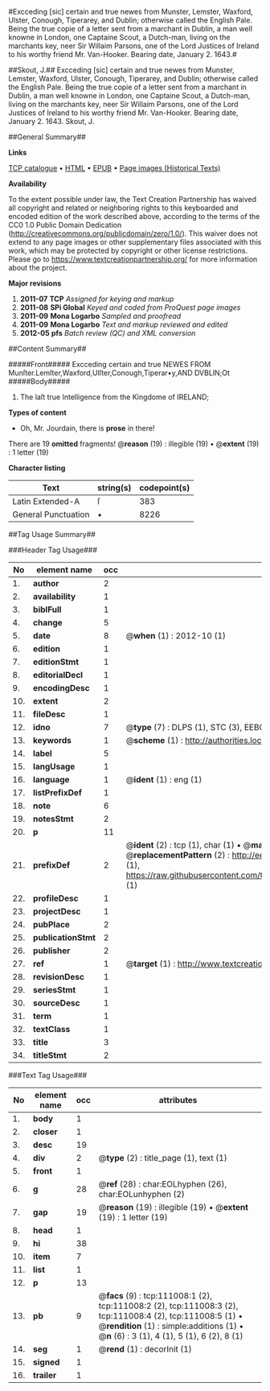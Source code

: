#Excceding [sic] certain and true newes from Munster, Lemster, Waxford, Ulster, Conough, Tiperarey, and Dublin; otherwise called the English Pale. Being the true copie of a letter sent from a marchant in Dublin, a man well knowne in London, one Captaine Scout, a Dutch-man, living on the marchants key, neer Sir Willaim Parsons, one of the Lord Justices of Ireland to his worthy friend Mr. Van-Hooker. Bearing date, January 2. 1643.#

##Skout, J.##
Excceding [sic] certain and true newes from Munster, Lemster, Waxford, Ulster, Conough, Tiperarey, and Dublin; otherwise called the English Pale. Being the true copie of a letter sent from a marchant in Dublin, a man well knowne in London, one Captaine Scout, a Dutch-man, living on the marchants key, neer Sir Willaim Parsons, one of the Lord Justices of Ireland to his worthy friend Mr. Van-Hooker. Bearing date, January 2. 1643.
Skout, J.

##General Summary##

**Links**

[TCP catalogue](http://www.ota.ox.ac.uk/tcp/)  • 
[HTML](http://tei.it.ox.ac.uk/tcp/Texts-HTML/free/A93/A93317.html)  • 
[EPUB](http://tei.it.ox.ac.uk/tcp/Texts-EPUB/free/A93/A93317.epub) • 
[Page images (Historical Texts)](https://historicaltexts.jisc.ac.uk/eebo-99858948e)

**Availability**

To the extent possible under law, the Text Creation Partnership has waived all copyright and related or neighboring rights to this keyboarded and encoded edition of the work described above, according to the terms of the CC0 1.0 Public Domain Dedication (http://creativecommons.org/publicdomain/zero/1.0/). This waiver does not extend to any page images or other supplementary files associated with this work, which may be protected by copyright or other license restrictions. Please go to https://www.textcreationpartnership.org/ for more information about the project.

**Major revisions**

1. __2011-07__ __TCP__ *Assigned for keying and markup*
1. __2011-08__ __SPi Global__ *Keyed and coded from ProQuest page images*
1. __2011-09__ __Mona Logarbo__ *Sampled and proofread*
1. __2011-09__ __Mona Logarbo__ *Text and markup reviewed and edited*
1. __2012-05__ __pfs__ *Batch review (QC) and XML conversion*

##Content Summary##

#####Front#####
Excceding certain and true NEWES FROM
Munſter.Lemſter,Waxford,Ulſter,Conough,Tiperar•y,AND DVBLIN;Ot
#####Body#####

1. The laſt true Intelligence from the Kingdome of IRELAND;

**Types of content**

  * Oh, Mr. Jourdain, there is **prose** in there!

There are 19 **omitted** fragments! 
 @__reason__ (19) : illegible (19)  •  @__extent__ (19) : 1 letter (19)

**Character listing**


|Text|string(s)|codepoint(s)|
|---|---|---|
|Latin Extended-A|ſ|383|
|General Punctuation|•|8226|

##Tag Usage Summary##

###Header Tag Usage###

|No|element name|occ|attributes|
|---|---|---|---|
|1.|__author__|2||
|2.|__availability__|1||
|3.|__biblFull__|1||
|4.|__change__|5||
|5.|__date__|8| @__when__ (1) : 2012-10 (1)|
|6.|__edition__|1||
|7.|__editionStmt__|1||
|8.|__editorialDecl__|1||
|9.|__encodingDesc__|1||
|10.|__extent__|2||
|11.|__fileDesc__|1||
|12.|__idno__|7| @__type__ (7) : DLPS (1), STC (3), EEBO-CITATION (1), PROQUEST (1), VID (1)|
|13.|__keywords__|1| @__scheme__ (1) : http://authorities.loc.gov/ (1)|
|14.|__label__|5||
|15.|__langUsage__|1||
|16.|__language__|1| @__ident__ (1) : eng (1)|
|17.|__listPrefixDef__|1||
|18.|__note__|6||
|19.|__notesStmt__|2||
|20.|__p__|11||
|21.|__prefixDef__|2| @__ident__ (2) : tcp (1), char (1)  •  @__matchPattern__ (2) : ([0-9\-]+):([0-9IVX]+) (1), (.+) (1)  •  @__replacementPattern__ (2) : http://eebo.chadwyck.com/downloadtiff?vid=$1&page=$2 (1), https://raw.githubusercontent.com/textcreationpartnership/Texts/master/tcpchars.xml#$1 (1)|
|22.|__profileDesc__|1||
|23.|__projectDesc__|1||
|24.|__pubPlace__|2||
|25.|__publicationStmt__|2||
|26.|__publisher__|2||
|27.|__ref__|1| @__target__ (1) : http://www.textcreationpartnership.org/docs/. (1)|
|28.|__revisionDesc__|1||
|29.|__seriesStmt__|1||
|30.|__sourceDesc__|1||
|31.|__term__|1||
|32.|__textClass__|1||
|33.|__title__|3||
|34.|__titleStmt__|2||


###Text Tag Usage###

|No|element name|occ|attributes|
|---|---|---|---|
|1.|__body__|1||
|2.|__closer__|1||
|3.|__desc__|19||
|4.|__div__|2| @__type__ (2) : title_page (1), text (1)|
|5.|__front__|1||
|6.|__g__|28| @__ref__ (28) : char:EOLhyphen (26), char:EOLunhyphen (2)|
|7.|__gap__|19| @__reason__ (19) : illegible (19)  •  @__extent__ (19) : 1 letter (19)|
|8.|__head__|1||
|9.|__hi__|38||
|10.|__item__|7||
|11.|__list__|1||
|12.|__p__|13||
|13.|__pb__|9| @__facs__ (9) : tcp:111008:1 (2), tcp:111008:2 (2), tcp:111008:3 (2), tcp:111008:4 (2), tcp:111008:5 (1)  •  @__rendition__ (1) : simple:additions (1)  •  @__n__ (6) : 3 (1), 4 (1), 5 (1), 6 (2), 8 (1)|
|14.|__seg__|1| @__rend__ (1) : decorInit (1)|
|15.|__signed__|1||
|16.|__trailer__|1||
